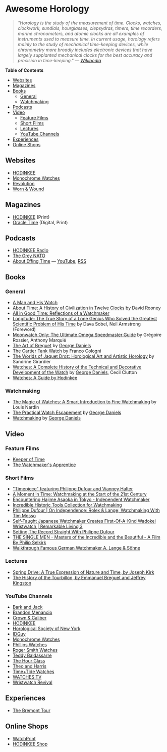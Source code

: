 # Awesome Horology

> _"Horology is the study of the measurement of time. Clocks, watches, clockwork, sundials, hourglasses, clepsydras, timers, time recorders, marine chronometers, and atomic clocks are all examples of instruments used to measure time. In current usage, horology refers mainly to the study of mechanical time-keeping devices, while chronometry more broadly includes electronic devices that have largely supplanted mechanical clocks for the best accuracy and precision in time-keeping." — [Wikipedia](https://en.wikipedia.org/wiki/Horology)_

**Table of Contents**

- [Websites](#websites)
- [Magazines](#magazines)
- [Books](#books)
  - [General](#general)
  - [Watchmaking](#watchmaking)
- [Podcasts](#podcasts)
- [Video](#video)
  - [Feature Films](#feature-films)
  - [Short Films](#short-films)
  - [Lectures](#lectures)
  - [YouTube Channels](#youtube-channels)
- [Experiences](#experiences)
- [Online Shops](#online-shops)

## Websites

- [HODINKEE](https://www.hodinkee.com/)
- [Monochrome Watches](https://monochrome-watches.com/)
- [Revolution](https://revolutionwatch.com/)
- [Worn & Wound](https://wornandwound.com/)

## Magazines

- [HODINKEE](https://www.hodinkee.com/magazine) (Print)
- [Oracle Time](https://oracleoftime.com/magazine/) (Digital, Print)

## Podcasts

- [HODINKEE Radio](https://www.hodinkee.com/browse/hodinkee-radio)
- [The Grey NATO](https://thegreynato.com/)
- [About Effing Time](https://abouteffingtime.net/password) — [YouTube](https://www.youtube.com/channel/UCqRdOESEo9GGB1zh4YW1iKw), [RSS](https://feeds.buzzsprout.com/2001228.rss)

## Books

### General

- [A Man and His Watch](https://www.goodreads.com/en/book/show/36361178-a-man-and-his-watch)
- [About Time: A History of Civilization in Twelve Clocks](https://www.goodreads.com/en/book/show/55298389-about-time) by David Rooney
- [All in Good Time: Reflections of a Watchmaker](https://www.goodreads.com/en/book/show/8845277-all-in-good-time)
- [Longitude: The True Story of a Lone Genius Who Solved the Greatest Scientific Problem of His Time](https://www.goodreads.com/book/show/4806.Longitude) by Dava Sobel, Neil Armstrong (Foreword)
- [Moonwatch Only: The Ultimate Omega Speedmaster Guide](https://www.goodreads.com/book/show/48704369-moonwatch-only) by Grégoire Rossier, Anthony Marquié
- [The Art of Breguet](https://www.goodreads.com/book/show/53426662-art-of-breguet-the) by [George Daniels](https://www.danielslondon.com/)
- [The Cartier Tank Watch](https://www.goodreads.com/book/show/34508295-the-cartier-tank-watch) by Franco Cologni
- [The Worlds of Jaquet Droz: Horological Art and Artistic Horology](https://www.amazon.com/Worlds-Jaquet-Droz-Horological-Artistic/dp/2940506396) by Sandrine Girardier
- [Watches: A Complete History of the Technical and Decorative Development of the Watch](https://www.goodreads.com/book/show/58578773-watches) by [George Daniels](https://www.danielslondon.com/), Cecil Clutton
- [Watches: A Guide by Hodinkee](https://www.goodreads.com/book/show/50240178-watches)

### Watchmaking

- [The Magic of Watches: A Smart Introduction to Fine Watchmaking](https://www.goodreads.com/en/book/show/42357170-the-magic-of-watches---revised-and-updated) by Louis Nardin
- [The Practical Watch Escapement](https://www.goodreads.com/book/show/12698161-the-practical-watch-escapement) by [George Daniels](https://www.danielslondon.com/)
- [Watchmaking](https://www.goodreads.com/book/show/1363341.Watchmaking) by [George Daniels](https://www.danielslondon.com/)

## Video

### Feature Films

- [Keeper of Time](https://www.keeperoftimemovie.com/)
- [The Watchmaker's Apprentice](https://www.amazon.co.uk/gp/video/detail/B095NFGCCC)

### Short Films

- ["Timepiece" featuring Philippe Dufour and Vianney Halter](https://www.youtube.com/watch?v=dQtrzLl6-Gg&list=PLPhU2Tz1TddA9Frllryn5WRvDZih9EpqT)
- [A Moment in Time: Watchmaking at the Start of the 21st Century](https://www.youtube.com/watch?v=QEJDsn_-haE&list=PLPhU2Tz1TddA9Frllryn5WRvDZih9EpqT)
- [Encountering Hajime Asaoka in Tokyo - Independent Watchmaker](https://www.youtube.com/watch?v=p_bOpjkW9nY&list=PLPhU2Tz1TddA9Frllryn5WRvDZih9EpqT)
- [Incredible Historic Tools Collection for Watchmaking](https://www.youtube.com/watch?v=i7yC2u1obD8&list=PLPhU2Tz1TddA9Frllryn5WRvDZih9EpqT)
- [Philippe Dufour | On Independence; Rolex & Lange; Watchmaking With Tim Mosso](https://www.youtube.com/watch?v=-bMin3cQkKA&list=PLPhU2Tz1TddA9Frllryn5WRvDZih9EpqT)
- [Self-Taught Japanese Watchmaker Creates First-Of-A-Kind Wadokei Wristwatch | Remarkable Living 3](https://www.youtube.com/watch?v=qp1-W3saJmo&list=PLPhU2Tz1TddA9Frllryn5WRvDZih9EpqT)
- [Setting The Record Straight With Philippe Dufour](https://www.youtube.com/watch?v=5ynbw9uO7Ag&list=PLPhU2Tz1TddA9Frllryn5WRvDZih9EpqT)
- [THE SINGLE MEN - Masters of the Incredible and the Beautiful - A Film By Philip Selkirk](https://www.youtube.com/watch?v=thAKJnp0ntU&list=PLPhU2Tz1TddA9Frllryn5WRvDZih9EpqT)
- [Walkthrough Famous German Watchmaker A. Lange & Söhne](https://www.youtube.com/watch?v=DGAsib-4mCk&list=PLPhU2Tz1TddA9Frllryn5WRvDZih9EpqT)

### Lectures

- [Spring Drive: A True Expression of Nature and Time, by Joseph Kirk](https://www.youtube.com/watch?v=R1T32GWdkew&list=PLPhU2Tz1TddA9Frllryn5WRvDZih9EpqT)
- [The History of the Tourbillon, by Emmanuel Breguet and Jeffrey Kingston](https://www.youtube.com/watch?v=u3WI9woZcKQ&list=PLPhU2Tz1TddA9Frllryn5WRvDZih9EpqT)

### YouTube Channels

- [Bark and Jack](https://www.youtube.com/c/BarkandJack)
- [Brandon Menancio](https://www.youtube.com/channel/UCmhdJg8p2s69_2dgnNmp-3w)
- [Crown & Caliber](https://www.youtube.com/user/crownandcaliber)
- [HODINKEE](https://www.youtube.com/c/hodinkee)
- [Horological Society of New York](https://www.youtube.com/c/HorologicalSocietyofNewYork)
- [IDGuy](https://www.youtube.com/channel/UCzf6rqsEBni5G2TSevD6F4A)
- [Monochrome Watches](https://www.youtube.com/user/MonochromeWatches)
- [Phillips Watches](https://www.youtube.com/channel/UC1rfjl5iFe0_LehYGtfH0vQ)
- [Roger Smith Watches](https://www.youtube.com/user/rwsmithwatches)
- [Teddy Baldassarre](https://www.youtube.com/c/TeddyBaldassarre)
- [The Hour Glass](https://www.youtube.com/channel/UCrS1X1VVUgTPtejY0hqIx0w)
- [Theo and Harris](https://www.youtube.com/channel/UCqhmd5fM8oJrJnahTxaMUUA)
- [Time+Tide Watches](https://www.youtube.com/user/timetidewatches)
- [WATCHES TV](https://www.youtube.com/user/thewatchestv)
- [Wristwatch Revival](https://www.youtube.com/c/WristwatchRevival)

## Experiences

- [The Bremont Tour](https://www.bremont.com/products/the-bremont-tour)

## Online Shops

- [WatchPrint](https://watchprint.com/en/)
- [HODINKEE Shop](https://shop.hodinkee.com/)
